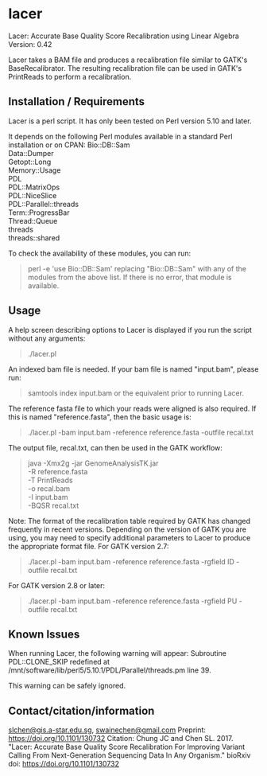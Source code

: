 # lacer
Lacer: Accurate Base Quality Score Recalibration using Linear Algebra
Version: 0.42

Lacer takes a BAM file and produces a recalibration file similar to GATK's BaseRecalibrator.  The resulting recalibration file can be used in GATK's PrintReads to perform a recalibration.

Installation / Requirements
---------------------------
Lacer is a perl script.  It has only been tested on Perl version 5.10 and later.

It depends on the following Perl modules available in a standard Perl installation or on CPAN:
Bio::DB::Sam  
Data::Dumper  
Getopt::Long  
Memory::Usage  
PDL  
PDL::MatrixOps  
PDL::NiceSlice  
PDL::Parallel::threads  
Term::ProgressBar  
Thread::Queue  
threads  
threads::shared  

To check the availability of these modules, you can run:
> perl -e 'use Bio::DB::Sam'
replacing "Bio::DB::Sam" with any of the modules from the above list.  If there is no error, that module is available.

Usage
-----
A help screen describing options to Lacer is displayed if you run the script without any arguments:
> ./lacer.pl

An indexed bam file is needed.  If your bam file is named "input.bam", please run:
> samtools index input.bam
or the equivalent prior to running Lacer.

The reference fasta file to which your reads were aligned is also required.  If this is named "reference.fasta", then the basic usage is:
> ./lacer.pl -bam input.bam -reference reference.fasta -outfile recal.txt

The output file, recal.txt, can then be used in the GATK workflow:
> java -Xmx2g -jar GenomeAnalysisTK.jar \
     -R reference.fasta \
     -T PrintReads \
     -o recal.bam \
     -I input.bam \
     -BQSR recal.txt

Note: The format of the recalibration table required by GATK has changed frequently in recent versions.  Depending on the version of GATK you are using, you may need to specify additional parameters to Lacer to produce the appropriate format file.
For GATK version 2.7:
> ./lacer.pl -bam input.bam -reference reference.fasta -rgfield ID -outfile recal.txt

For GATK version 2.8 or later:
> ./lacer.pl -bam input.bam -reference reference.fasta -rgfield PU -outfile recal.txt

Known Issues
------------
When running Lacer, the following warning will appear:
Subroutine PDL::CLONE_SKIP redefined at /mnt/software/lib/perl5/5.10.1/PDL/Parallel/threads.pm line 39.

This warning can be safely ignored.

Contact/citation/information
-------------------
slchen@gis.a-star.edu.sg, swainechen@gmail.com
Preprint: https://doi.org/10.1101/130732
Citation: Chung JC and Chen SL. 2017. "Lacer: Accurate Base Quality Score Recalibration For Improving Variant Calling From Next-Generation Sequencing Data In Any Organism." bioRxiv doi: https://doi.org/10.1101/130732


